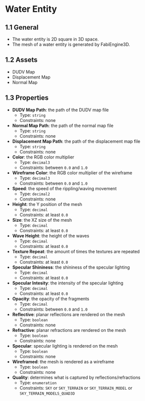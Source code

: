 # Water Entity

## 1.1 General

- The water entity is 2D square in 3D space.
- The mesh of a water entity is generated by FabiEngine3D.

## 1.2 Assets

- DUDV Map
- Displacement Map
- Normal Map

## 1.3 Properties

- **DUDV Map Path**: the path of the DUDV map file
  - Type: `string`
  - Constraints: none
- **Normal Map Path**: the path of the normal map file
  - Type: `string`
  - Constraints: none
- **Displacement Map Path**: the path of the displacement map file
  - Type: `string`
  - Constraints: none
- **Color**: the RGB color multiplier
  - Type: `decimal3`
  - Constraints: between `0.0` and `1.0`
- **Wireframe Color**: the RGB color multiplier of the wireframe
  - Type: `decimal3`
  - Constraints: between `0.0` and `1.0`
- **Speed**: the speed of  the rippling/waving movement
  - Type: `decimal2`
  - Constraints: none
- **Height**: the Y position of the mesh
  - Type: `decimal`
  - Constraints: at least `0.0`
- **Size**: the XZ size of the mesh
  - Type: `decimal`
  - Constraints: at least `0.0`
- **Wave Height**: the height of the waves
  - Type: `decimal`
  - Constraints: at least `0.0`
- **Texture Repeat**: the amount of times the textures are repeated
  - Type: `decimal`
  - Constraints: at least `0.0`
- **Specular Shininess**: the shininess of the specular lighting
  - Type: `decimal`
  - Constraints: at least `0.0`
- **Specular Intesity**: the intensity of the specular lighting
  - Type: `decimal`
  - Constraints: at least `0.0`
- **Opacity**: the opacity of the fragments
  - Type: `decimal`
  - Constraints: between `0.0` and `1.0`
- **Reflective**: planar reflections are rendered on the mesh
  - Type: `boolean`
  - Constraints: none
- **Refractive**: planar refractions are rendered on the mesh
  - Type: `boolean`
  - Constraints: none
- **Specular**: specular lighting is rendered on the mesh
  - Type: `boolean`
  - Constraints: none
- **Wireframed**: the mesh is rendered as a wireframe
  - Type: `boolean`
  - Constraints: none
- **Quality**: determines what is captured by reflections/refractions
  - Type: `enumeration`
  - Constraints: `SKY` or `SKY_TERRAIN` or `SKY_TERRAIN_MODEL` or `SKY_TERRAIN_MODELS_QUAD3D`
